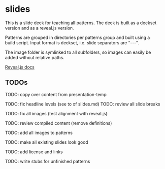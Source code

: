 # slides

This is a slide deck for teaching all patterns. The deck is built as a deckset version and as a reveal.js version.

Patterns are grouped in directories per patterns group and built using a build script. Input format is deckset, i.e. slide separators are "---".

The image folder is symlinked to all subfolders, so images can easily be added without relative paths.

[Reveal.js docs](https://github.com/hakimel/reveal.js/blob/master/README.md)


## TODOs

TODO: copy over content from presentation-temp

TODO: fix headline levels (see to of slides.md)
TODO: review all slide breaks
 
TODO: fix all images (test alignment with reveal.js)

TODO: review compiled content (remove definitions)

TODO: add all images to patterns

TODO: make all existing slides look good

TODO: add license and links

TODO: write stubs for unfinished patterns





